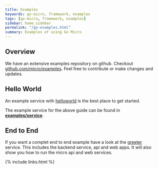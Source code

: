 ```yaml
---
title: Examples
keywords: go-micro, framework, examples
tags: [go-micro, framework, examples]
sidebar: home_sidebar
permalink: "/go-examples.html"
summary: Examples of using Go Micro
---
```


## Overview

We have an extensive examples repository on github. Checkout [github.com/micro/examples](https://github.com/micro/examples). 
Feel free to contribute or make changes and updates.

## Hello World

An example service with [helloworld](https://github.com/micro/examples/tree/master/helloworld) is the best place to get 
started.

The example service for the above guide can be found in [**examples/service**](https://github.com/micro/examples/tree/master/service).

## End to End

If you want a complet end to end example have a look at the [greeter](https://github.com/micro/examples/tree/master/greeter) service. 
This includes the backend service, api and web apps. It will also show you how to run the micro api and web services.


{% include links.html %}
